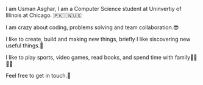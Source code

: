 I am Usman Asghar, I am a Computer Science student at Uninvertiy of Illinois at Chicago. 🇵🇰🇮🇳🇺🇸

I am crazy about coding, problems solving and team collaboration.😎

I like to create, build and making new things, briefly I like siscovering new useful things.💪

I like to play sports, video games, read books, and spend time with family🏈🏀🏋🏼

Feel free to get in touch.🏅
